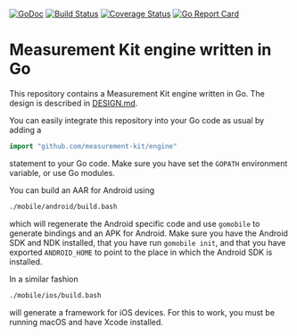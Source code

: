 [![GoDoc](https://godoc.org/github.com/measurement-kit/engine?status.svg)](https://godoc.org/github.com/measurement-kit/engine) [![Build Status](https://travis-ci.org/measurement-kit/engine.svg?branch=master)](https://travis-ci.org/measurement-kit/engine) [![Coverage Status](https://coveralls.io/repos/github/measurement-kit/engine/badge.svg?branch=master)](https://coveralls.io/github/measurement-kit/engine?branch=master) [![Go Report Card](https://goreportcard.com/badge/github.com/measurement-kit/engine)](https://goreportcard.com/report/github.com/measurement-kit/engine)

# Measurement Kit engine written in Go

This repository contains a Measurement Kit engine written in Go. The design
is described in [DESIGN.md](DESIGN.md).

You can easily integrate this repository into your Go code as usual by
adding a

```Go
import "github.com/measurement-kit/engine"
```

statement to your Go code. Make sure you have set the `GOPATH` environment
variable, or use Go modules.

You can build an AAR for Android using

```bash
./mobile/android/build.bash
```

which will regenerate the Android specific code and use `gomobile`
to generate bindings and an APK for Android. Make sure you have
the Android SDK and NDK installed, that you have run `gomobile init`,
and that you have exported `ANDROID_HOME` to point to the place in
which the Android SDK is installed.

In a similar fashion

```bash
./mobile/ios/build.bash
```

will generate a framework for iOS devices. For this to
work, you must be running macOS and have Xcode installed.
